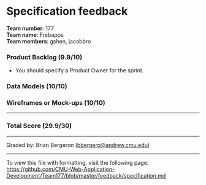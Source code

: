 Specification feedback
==================

**Team number**: 177<br>
**Team name**:  Frebapps<br>
**Team members**: gshen, jacobbro

### Product Backlog (9.9/10)

* You should specify a Product Owner for the sprint.

### Data Models (10/10)

### Wireframes or Mock-ups (10/10)

---
### Total Score (29.9/30)
---
Graded by: Brian Bergeron (bbergero@andrew.cmu.edu)

---

To view this file with formatting, visit the following page: https://github.com/CMU-Web-Application-Development/Team177/blob/master/feedback/specification.md